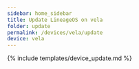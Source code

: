 ```yaml
---
sidebar: home_sidebar
title: Update LineageOS on vela
folder: update
permalink: /devices/vela/update
device: vela
---
```

{% include templates/device_update.md %}
